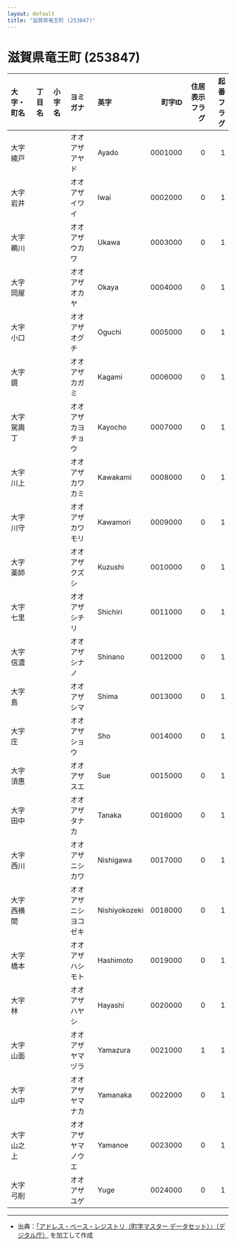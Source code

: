 ```yaml
---
layout: default
title: "滋賀県竜王町 (253847)"
---
```


# 滋賀県竜王町 (253847)

| 大字・町名 | 丁目名 | 小字名 | ヨミガナ | 英字 | 町字ID | 住居表示フラグ | 起番フラグ |
|:--------|:------|:------|:-----------------|:---------------------|--------:|----------:|--------:|
| 大字綾戸 |  |  | オオアザアヤド | Ayado | 0001000 | 0 | 1 |
| 大字岩井 |  |  | オオアザイワイ | Iwai | 0002000 | 0 | 1 |
| 大字鵜川 |  |  | オオアザウカワ | Ukawa | 0003000 | 0 | 1 |
| 大字岡屋 |  |  | オオアザオカヤ | Okaya | 0004000 | 0 | 1 |
| 大字小口 |  |  | オオアザオグチ | Oguchi | 0005000 | 0 | 1 |
| 大字鏡 |  |  | オオアザカガミ | Kagami | 0006000 | 0 | 1 |
| 大字駕輿丁 |  |  | オオアザカヨチョウ | Kayocho | 0007000 | 0 | 1 |
| 大字川上 |  |  | オオアザカワカミ | Kawakami | 0008000 | 0 | 1 |
| 大字川守 |  |  | オオアザカワモリ | Kawamori | 0009000 | 0 | 1 |
| 大字薬師 |  |  | オオアザクズシ | Kuzushi | 0010000 | 0 | 1 |
| 大字七里 |  |  | オオアザシチリ | Shichiri | 0011000 | 0 | 1 |
| 大字信濃 |  |  | オオアザシナノ | Shinano | 0012000 | 0 | 1 |
| 大字島 |  |  | オオアザシマ | Shima | 0013000 | 0 | 1 |
| 大字庄 |  |  | オオアザショウ | Sho | 0014000 | 0 | 1 |
| 大字須惠 |  |  | オオアザスエ | Sue | 0015000 | 0 | 1 |
| 大字田中 |  |  | オオアザタナカ | Tanaka | 0016000 | 0 | 1 |
| 大字西川 |  |  | オオアザニシカワ | Nishigawa | 0017000 | 0 | 1 |
| 大字西横関 |  |  | オオアザニシヨコゼキ | Nishiyokozeki | 0018000 | 0 | 1 |
| 大字橋本 |  |  | オオアザハシモト | Hashimoto | 0019000 | 0 | 1 |
| 大字林 |  |  | オオアザハヤシ | Hayashi | 0020000 | 0 | 1 |
| 大字山面 |  |  | オオアザヤマヅラ | Yamazura | 0021000 | 1 | 1 |
| 大字山中 |  |  | オオアザヤマナカ | Yamanaka | 0022000 | 0 | 1 |
| 大字山之上 |  |  | オオアザヤマノウエ | Yamanoe | 0023000 | 0 | 1 |
| 大字弓削 |  |  | オオアザユゲ | Yuge | 0024000 | 0 | 1 |

---

- 出典：[「アドレス・ベース・レジストリ（町字マスター データセット）』（デジタル庁）](https://www.digital.go.jp/policies/base_registry_address/) を加工して作成